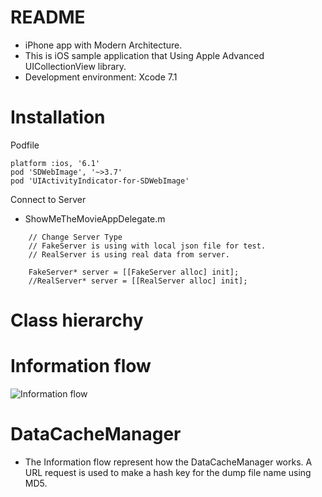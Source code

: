 # README #

- iPhone app with Modern Architecture.
- This is iOS sample application that Using Apple Advanced UICollectionView library.
- Development environment: Xcode 7.1

# Installation

Podfile

    platform :ios, '6.1'
    pod 'SDWebImage', '~>3.7'
    pod 'UIActivityIndicator-for-SDWebImage'
    
Connect to Server
- ShowMeTheMovieAppDelegate.m
```Obj-C
    // Change Server Type
    // FakeServer is using with local json file for test.
    // RealServer is using real data from server.
    
    FakeServer* server = [[FakeServer alloc] init];
    //RealServer* server = [[RealServer alloc] init];
```

# Class hierarchy

# Information flow
![Information flow](https://raw.github.com/4dot/ShowMeTheMovie/master/doc/program/ShowMeTheMovie_information_flow.png)

# DataCacheManager

- The Information flow represent how the DataCacheManager works. A URL request is used to make a hash key for the dump file name using MD5. 
